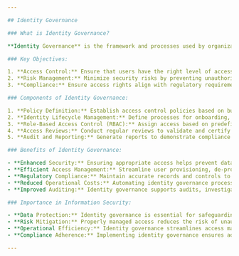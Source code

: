 ```yaml
---

## Identity Governance

### What is Identity Governance?

**Identity Governance** is the framework and processes used by organizations to manage and control user access to resources, systems, and data. It involves defining policies, procedures, and controls to ensure that access rights are appropriate, compliant, and aligned with business needs.

### Key Objectives:

1. **Access Control:** Ensure that users have the right level of access to resources based on their roles and responsibilities.
2. **Risk Management:** Minimize security risks by preventing unauthorized or inappropriate access.
3. **Compliance:** Ensure access rights align with regulatory requirements and industry standards.

### Components of Identity Governance:

1. **Policy Definition:** Establish access control policies based on business needs, regulatory requirements, and security best practices.
2. **Identity Lifecycle Management:** Define processes for onboarding, updating, and de-provisioning user identities.
3. **Role-Based Access Control (RBAC):** Assign access based on predefined roles that reflect job functions.
4. **Access Reviews:** Conduct regular reviews to validate and certify users' access rights.
5. **Audit and Reporting:** Generate reports to demonstrate compliance and track access changes.

### Benefits of Identity Governance:

- **Enhanced Security:** Ensuring appropriate access helps prevent data breaches and unauthorized activities.
- **Efficient Access Management:** Streamline user provisioning, de-provisioning, and access changes.
- **Regulatory Compliance:** Maintain accurate records and controls to meet compliance requirements.
- **Reduced Operational Costs:** Automating identity governance processes leads to operational efficiencies.
- **Improved Auditing:** Identity governance supports audits, investigations, and reporting.

### Importance in Information Security:

- **Data Protection:** Identity governance is essential for safeguarding sensitive data by controlling access.
- **Risk Mitigation:** Properly managed access reduces the risk of unauthorized activities and data breaches.
- **Operational Efficiency:** Identity governance streamlines access management, saving time and resources.
- **Compliance Adherence:** Implementing identity governance ensures adherence to regulatory and industry standards.

---
```


